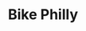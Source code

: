 ---
pid: CH910
title: Bike Philly
location_transcription: Schukill River
zipcode: '19104'
outside_phl: 
neighborhood: University City,Belmont,Parkside,Powelton Village
age: '24'
age_range: 20-29
instagram: 
image_file_name: CH_910.jpg
proposal_transcription: Love
topic: Love
topic_summary: '0'
type: Sculpture Statue
keywords_other: bike, bicycle
credit: Priyanka
image_labels: Bicycle, bike
twitter: 
facebook: 
permalink: "/monuments/ch910/"
layout: item-page
---